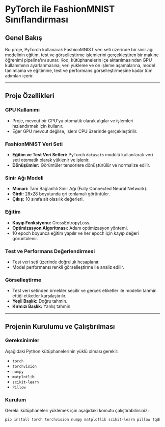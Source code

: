 # PyTorch ile FashionMNIST Sınıflandırması  

## Genel Bakış  
Bu proje, PyTorch kullanarak FashionMNIST veri seti üzerinde bir sinir ağı modelinin eğitim, test ve görselleştirme işlemlerini gerçekleştiren bir makine öğrenimi pipeline'ını sunar. Kod, kütüphanelerin içe aktarılmasından GPU kullanımının ayarlanmasına, veri yükleme ve ön işleme aşamalarına, model tanımlama ve eğitimine, test ve performans görselleştirmesine kadar tüm adımları içerir.  

---

## Proje Özellikleri  

### GPU Kullanımı  
- Proje, mevcut bir GPU'yu otomatik olarak algılar ve işlemleri hızlandırmak için kullanır.  
- Eğer GPU mevcut değilse, işlem CPU üzerinde gerçekleştirilir.  

### FashionMNIST Veri Seti  
- **Eğitim ve Test Veri Setleri:** PyTorch `datasets` modülü kullanılarak veri seti otomatik olarak yüklenir ve işlenir.  
- **Dönüşümler:** Görüntüler tensörlere dönüştürülür ve normalize edilir.  

### Sinir Ağı Modeli  
- **Mimari:** Tam Bağlantılı Sinir Ağı (Fully Connected Neural Network).  
- **Girdi:** 28x28 boyutunda gri tonlamalı görüntüler.  
- **Çıkış:** 10 sınıfa ait olasılık değerleri.  

### Eğitim  
- **Kayıp Fonksiyonu:** CrossEntropyLoss.  
- **Optimizasyon Algoritması:** Adam optimizasyon yöntemi.  
- 10 epoch boyunca eğitim yapılır ve her epoch için kayıp değeri görüntülenir.  

### Test ve Performans Değerlendirmesi  
- Test veri seti üzerinde doğruluk hesaplanır.  
- Model performansı renkli görselleştirme ile analiz edilir.  

### Görselleştirme  
- Test veri setinden örnekler seçilir ve gerçek etiketler ile modelin tahmin ettiği etiketler karşılaştırılır.  
- **Yeşil Başlık:** Doğru tahmin.  
- **Kırmızı Başlık:** Yanlış tahmin.  

---

## Projenin Kurulumu ve Çalıştırılması  

### Gereksinimler  
Aşağıdaki Python kütüphanelerinin yüklü olması gerekir:  
- `torch`  
- `torchvision`  
- `numpy`  
- `matplotlib`  
- `scikit-learn`  
- `Pillow`  

### Kurulum  
Gerekli kütüphaneleri yüklemek için aşağıdaki komutu çalıştırabilirsiniz:  
```bash
pip install torch torchvision numpy matplotlib scikit-learn pillow tqdm
